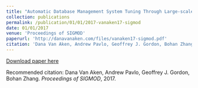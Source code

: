 ```yaml
---
title: "Automatic Database Management System Tuning Through Large-scale Machine Learning"
collection: publications
permalink: /publication/01/01/2017-vanaken17-sigmod
date: 01/01/2017
venue: 'Proceedings of SIGMOD'
paperurl: 'http://danavanaken.com/files/vanaken17-sigmod.pdf'
citation: 'Dana Van Aken, Andrew Pavlo, Geoffrey J. Gordon, Bohan Zhang. <i>Proceedings of SIGMOD</i>, 2017.'
---
```


<a href='http://danavanaken.com/files/vanaken17-sigmod.pdf'>Download paper here</a>

Recommended citation: Dana Van Aken, Andrew Pavlo, Geoffrey J. Gordon, Bohan Zhang. <i>Proceedings of SIGMOD</i>, 2017.